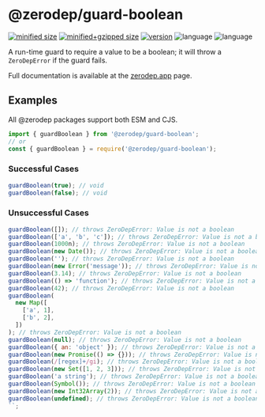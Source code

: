 # @zerodep/guard-boolean

[![minified size](https://img.shields.io/bundlephobia/min/@zerodep/guard-boolean?style=flat-square&color=blue)](https://bundlephobia.com/package/@zerodep/guard-boolean)
[![minified+gzipped size](https://img.shields.io/bundlephobia/minzip/@zerodep/guard-boolean?style=flat-square&color=blue)](https://bundlephobia.com/package/@zerodep/guard-boolean)
[![version](https://img.shields.io/npm/v/@zerodep/guard-boolean?style=flat-square&color=blue)](https://www.npmjs.com/package/@zerodep/guard-boolean)
![language](https://img.shields.io/github/languages/top/cdepage/zerodep?style=flat-square)
![language](https://img.shields.io/badge/types-included-blue?style=flat-square)

A run-time guard to require a value to be a boolean; it will throw a `ZeroDepError` if the guard fails.

Full documentation is available at the [zerodep.app](http://zerodep.app/guard/boolean) page.

## Examples

All @zerodep packages support both ESM and CJS.

```javascript
import { guardBoolean } from '@zerodep/guard-boolean';
// or
const { guardBoolean } = require('@zerodep/guard-boolean');
```

### Successful Cases

```javascript
guardBoolean(true); // void
guardBoolean(false); // void
```

### Unsuccessful Cases

```javascript
guardBoolean([]); // throws ZeroDepError: Value is not a boolean
guardBoolean(['a', 'b', 'c']); // throws ZeroDepError: Value is not a boolean
guardBoolean(1000n); // throws ZeroDepError: Value is not a boolean
guardBoolean(new Date()); // throws ZeroDepError: Value is not a boolean
guardBoolean(''); // throws ZeroDepError: Value is not a boolean
guardBoolean(new Error('message')); // throws ZeroDepError: Value is not a boolean
guardBoolean(3.14); // throws ZeroDepError: Value is not a boolean
guardBoolean(() => 'function'); // throws ZeroDepError: Value is not a boolean
guardBoolean(42); // throws ZeroDepError: Value is not a boolean
guardBoolean(
  new Map([
    ['a', 1],
    ['b', 2],
  ])
); // throws ZeroDepError: Value is not a boolean
guardBoolean(null); // throws ZeroDepError: Value is not a boolean
guardBoolean({ an: 'object' }); // throws ZeroDepError: Value is not a boolean
guardBoolean(new Promise(() => {})); // throws ZeroDepError: Value is not a boolean
guardBoolean(/[regex]+/gi); // throws ZeroDepError: Value is not a boolean
guardBoolean(new Set([1, 2, 3])); // throws ZeroDepError: Value is not a boolean
guardBoolean('a string'); // throws ZeroDepError: Value is not a boolean
guardBoolean(Symbol()); // throws ZeroDepError: Value is not a boolean
guardBoolean(new Int32Array(2)); // throws ZeroDepError: Value is not a boolean
guardBoolean(undefined); // throws ZeroDepError: Value is not a boolean
``;
```
